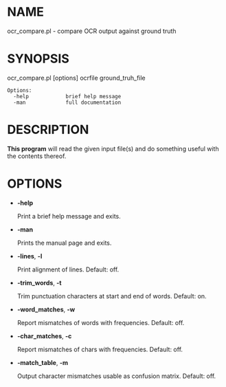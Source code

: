 # NAME

ocr\_compare.pl - compare OCR output against ground truth

# SYNOPSIS

ocr\_compare.pl \[options\] ocrfile ground\_truh\_file

    Options:
      -help            brief help message
      -man             full documentation

# DESCRIPTION

**This program** will read the given input file(s) and do something
useful with the contents thereof.

# OPTIONS

- **-help**

    Print a brief help message and exits.

- **-man**

    Prints the manual page and exits.

- **-lines**, **-l**

    Print alignment of lines. Default: off.

- **-trim\_words**, **-t**

    Trim punctuation characters at start and end of words. Default: on.

- **-word\_matches**, **-w**

    Report mismatches of words with frequencies. Default: off.

- **-char\_matches**, **-c**

    Report mismatches of chars with frequencies. Default: off.

- **-match\_table**, **-m**

    Output character mismatches usable as confusion matrix. Default: off.
